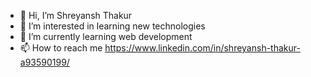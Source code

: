 - 👋 Hi, I’m Shreyansh Thakur
- 👀 I’m interested in learning new technologies
- 🌱 I’m currently learning web development
- 📫 How to reach me https://www.linkedin.com/in/shreyansh-thakur-a93590199/

<!---
shreyansh770/shreyansh770 is a ✨ special ✨ repository because its `README.md` (this file) appears on your GitHub profile.
You can click the Preview link to take a look at your changes.
--->
